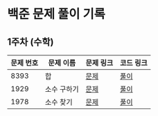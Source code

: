 # 백준 문제 풀이 기록

## 1주차 (수학)

| 문제 번호 | 문제 이름   | 문제 링크 | 코드 링크 |
|---------|-----------|---------|---------|
| 8393    | 합        | [문제](https://www.acmicpc.net/problem/8393) | [풀이](week1_math/8393_sum.py) |
| 1929    | 소수 구하기 | [문제](https://www.acmicpc.net/problem/1929) | [풀이](week1_math/1929_prime_num.py) |
| 1978 | 소수 찾기 | [문제](https://www.acmicpc.net/problem/1978) | [풀이](week1_math/1978_find_prime_num.py) |